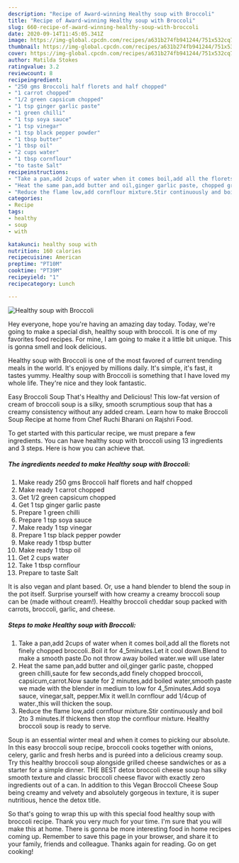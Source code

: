```yaml
---
description: "Recipe of Award-winning Healthy soup with Broccoli"
title: "Recipe of Award-winning Healthy soup with Broccoli"
slug: 660-recipe-of-award-winning-healthy-soup-with-broccoli
date: 2020-09-14T11:45:05.341Z
image: https://img-global.cpcdn.com/recipes/a631b274fb941244/751x532cq70/healthy-soup-with-broccoli-recipe-main-photo.jpg
thumbnail: https://img-global.cpcdn.com/recipes/a631b274fb941244/751x532cq70/healthy-soup-with-broccoli-recipe-main-photo.jpg
cover: https://img-global.cpcdn.com/recipes/a631b274fb941244/751x532cq70/healthy-soup-with-broccoli-recipe-main-photo.jpg
author: Matilda Stokes
ratingvalue: 3.2
reviewcount: 8
recipeingredient:
- "250 gms Broccoli half florets and half chopped"
- "1 carrot chopped"
- "1/2 green capsicum chopped"
- "1 tsp ginger garlic paste"
- "1 green chilli"
- "1 tsp soya sauce"
- "1 tsp vinegar"
- "1 tsp black pepper powder"
- "1 tbsp butter"
- "1 tbsp oil"
- "2 cups water"
- "1 tbsp cornflour"
- "to taste Salt"
recipeinstructions:
- "Take a pan,add 2cups of water when it comes boil,add all the florets not finely chopped broccoli..Boil it for 4_5minutes.Let it cool down.Blend to make a smooth paste.Do not throw away boiled water.we will use later"
- "Heat the same pan,add butter and oil,ginger garlic paste, chopped green chilli,saute for few seconds,add finely chopped broccoli, capsicum,carrot.Now saute for 2 minutes,add boiled water,smooth paste we made with the blender in medium to low for 4_5minutes.Add soya sauce, vinegar,salt, pepper.Mix it well.In cornflour add 1/4cup of water.,this will thicken the soup."
- "Reduce the flame low,add cornflour mixture.Stir continuously and boil 2to 3 minutes.If thickens then stop the cornflour mixture. Healthy broccoli soup is ready to serve."
categories:
- Recipe
tags:
- healthy
- soup
- with

katakunci: healthy soup with 
nutrition: 160 calories
recipecuisine: American
preptime: "PT10M"
cooktime: "PT39M"
recipeyield: "1"
recipecategory: Lunch

---
```



![Healthy soup with Broccoli](https://img-global.cpcdn.com/recipes/a631b274fb941244/751x532cq70/healthy-soup-with-broccoli-recipe-main-photo.jpg)

Hey everyone, hope you're having an amazing day today. Today, we're going to make a special dish, healthy soup with broccoli. It is one of my favorites food recipes. For mine, I am going to make it a little bit unique. This is gonna smell and look delicious.

Healthy soup with Broccoli is one of the most favored of current trending meals in the world. It's enjoyed by millions daily. It's simple, it's fast, it tastes yummy. Healthy soup with Broccoli is something that I have loved my whole life. They're nice and they look fantastic.

Easy Broccoli Soup That&#39;s Healthy and Delicious! This low-fat version of cream of broccoli soup is a silky, smooth scrumptious soup that has a creamy consistency without any added cream. Learn how to make Broccoli Soup Recipe at home from Chef Ruchi Bharani on Rajshri Food.


To get started with this particular recipe, we must prepare a few ingredients. You can have healthy soup with broccoli using 13 ingredients and 3 steps. Here is how you can achieve that.

<!--inarticleads1-->

##### The ingredients needed to make Healthy soup with Broccoli:

1. Make ready 250 gms Broccoli half florets and half chopped
1. Make ready 1 carrot chopped
1. Get 1/2 green capsicum chopped
1. Get 1 tsp ginger garlic paste
1. Prepare 1 green chilli
1. Prepare 1 tsp soya sauce
1. Make ready 1 tsp vinegar
1. Prepare 1 tsp black pepper powder
1. Make ready 1 tbsp butter
1. Make ready 1 tbsp oil
1. Get 2 cups water
1. Take 1 tbsp cornflour
1. Prepare to taste Salt


It is also vegan and plant based. Or, use a hand blender to blend the soup in the pot itself. Surprise yourself with how creamy a creamy broccoli soup can be (made without cream!). Healthy broccoli cheddar soup packed with carrots, broccoli, garlic, and cheese. 

<!--inarticleads2-->

##### Steps to make Healthy soup with Broccoli:

1. Take a pan,add 2cups of water when it comes boil,add all the florets not finely chopped broccoli..Boil it for 4_5minutes.Let it cool down.Blend to make a smooth paste.Do not throw away boiled water.we will use later
1. Heat the same pan,add butter and oil,ginger garlic paste, chopped green chilli,saute for few seconds,add finely chopped broccoli, capsicum,carrot.Now saute for 2 minutes,add boiled water,smooth paste we made with the blender in medium to low for 4_5minutes.Add soya sauce, vinegar,salt, pepper.Mix it well.In cornflour add 1/4cup of water.,this will thicken the soup.
1. Reduce the flame low,add cornflour mixture.Stir continuously and boil 2to 3 minutes.If thickens then stop the cornflour mixture. Healthy broccoli soup is ready to serve.


Soup is an essential winter meal and when it comes to picking our absolute. In this easy broccoli soup recipe, broccoli cooks together with onions, celery, garlic and fresh herbs and is puréed into a delicious creamy soup. Try this healthy broccoli soup alongside grilled cheese sandwiches or as a starter for a simple dinner. THE BEST detox broccoli cheese soup has silky smooth texture and classic broccoli cheese flavor with exactly zero ingredients out of a can. In addition to this Vegan Broccoli Cheese Soup being creamy and velvety and absolutely gorgeous in texture, it is super nutritious, hence the detox title. 

So that's going to wrap this up with this special food healthy soup with broccoli recipe. Thank you very much for your time. I'm sure that you will make this at home. There is gonna be more interesting food in home recipes coming up. Remember to save this page in your browser, and share it to your family, friends and colleague. Thanks again for reading. Go on get cooking!
